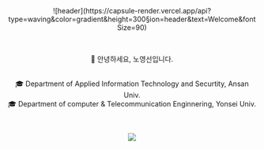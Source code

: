 <!--
**Nyoungsun/Nyoungsun** is a ✨ _special_ ✨ repository because its `README.md` (this file) appears on your GitHub profile.

Here are some ideas to get you started:

- 🔭 I’m currently working on ...
- 🌱 I’m currently learning ...
- 👯 I’m looking to collaborate on ...
- 🤔 I’m looking for help with ...
- 💬 Ask me about ...
- 📫 How to reach me: ...
- 😄 Pronouns: ...
- ⚡ Fun fact: ...
-->

<div align=center>![header](https://capsule-render.vercel.app/api?type=waving&color=gradient&height=300&section=header&text=Welcome&fontSize=90)</div>

<br><div align=center>👋 안녕하세요, 노영선입니다.</div></br>

<div align=center>🎓 Department of Applied Information Technology and Securtity, Ansan Univ.</div>  
<div align=center>🎓 Department of computer & Telecommunication Enginnering, Yonsei Univ.</div>


<br><div align=center><img src="https://img.shields.io/badge/Python-3776AB?style=for-the-badge&logo=Python&logoColor=white"><div></br>
